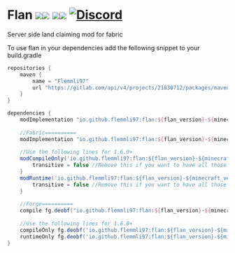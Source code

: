 # Flan [![](http://cf.way2muchnoise.eu/full_404578_Fabric_%20.svg)![](http://cf.way2muchnoise.eu/versions/404578.svg)](https://www.curseforge.com/minecraft/mc-mods/flan) [![](http://cf.way2muchnoise.eu/full_493246_Forge_%20.svg)![](http://cf.way2muchnoise.eu/versions/493246.svg)](https://www.curseforge.com/minecraft/mc-mods/flan-forge) [![Discord](https://img.shields.io/discord/790631506313478155?color=0a48c4&label=discord)](https://discord.gg/K7G9GyER)

Server side land claiming mod for fabric

To use flan in your dependencies add the following snippet to your build.gradle

```gradle
repositories {
    maven {
        name = "Flemmli97"
        url "https://gitlab.com/api/v4/projects/21830712/packages/maven"
    }
}

dependencies {
    modImplementation "io.github.flemmli97:flan:${flan_version}-${minecraft_version}" // for version 1.5.0 below
    
    //Fabric==========
    modImplementation "io.github.flemmli97:flan:${flan_version}-${minecraft_version}:${mod_loader}" // for version 1.5.0 and up
    
    //Use the following lines for 1.6.0+
    modCompileOnly('io.github.flemmli97:flan:${flan_version}-${minecraft_version}:${mod_loader}-api') {
		transitive = false //Remove this if you want to have all those optional dependencies
	}
    modRuntime('io.github.flemmli97:flan:${flan_version}-${minecraft_version}:${mod_loader}') {
		transitive = false //Remove this if you want to have all those optional dependencies
	}
    
    //Forge==========
    compile fg.deobf("io.github.flemmli97:flan:${flan_version}-${minecraft_version}:${mod_loader}") // for version 1.5.0 and up
    
    //Use the following lines for 1.6.0+
    compileOnly fg.deobf('io.github.flemmli97:flan:${flan_version}-${minecraft_version}:${mod_loader}-api')
    runtimeOnly fg.deobf('io.github.flemmli97:flan:${flan_version}-${minecraft_version}:${mod_loader}')
}
```
